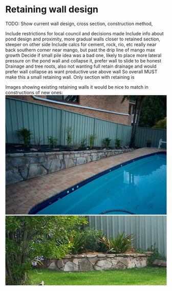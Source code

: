 <script>
  var t = "This is just a development preview. Please find the proper version of this at: http://landscape.the-costas.com/landscaping/ "
</script> 

# Retaining wall design

TODO: Show current wall design, cross section, construction method, 

Include restrictions for local council and decisions made
Include info about pond design and proximity, more gradual walls closer to retained section, steeper on other side
Include calcs for cement, rock, rio, etc really near back southern corner near mango, but past the drip line of mango max growth
Decide if small pile idea was a bad one, likely to place more lateral pressure on the pond wall and collapse it, prefer wall to slide to be honest
Drainage and tree roots, also not wanting full retain drainage and would prefer wall collapse as want productive use above wall
So overall MUST make this a small retaining wall. Only section with retaining is 


Images showing existing retaining walls it would be nice to match in constructions of new ones:
![existing_pool.jpg](existing_pool.jpg)
![existing_back_garden.jpg](existing_back_garden.jpg)



<!-- Global site tag (gtag.js) - Google Analytics -->
<script async src="https://www.googletagmanager.com/gtag/js?id=UA-177071585-1"></script>
<script>
  window.dataLayer = window.dataLayer || [];
  function gtag(){dataLayer.push(arguments);}
  gtag('js', new Date());

  gtag('config', 'UA-177071585-1');
</script>

